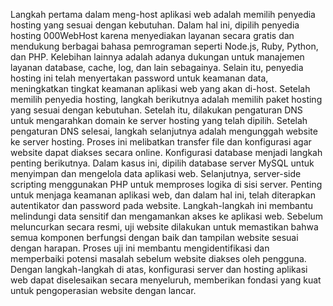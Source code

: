 Langkah pertama dalam meng-host aplikasi web adalah memilih penyedia hosting yang sesuai dengan kebutuhan. Dalam hal ini, dipilih penyedia hosting 000WebHost karena menyediakan layanan secara gratis dan mendukung berbagai bahasa pemrograman seperti Node.js, Ruby, Python, dan PHP. Kelebihan lainnya adalah adanya dukungan untuk manajemen layanan database, cache, log, dan lain sebagainya. Selain itu, penyedia hosting ini telah menyertakan password untuk keamanan data, meningkatkan tingkat keamanan aplikasi web yang akan di-host. 
Setelah memilih penyedia hosting, langkah berikutnya adalah memilih paket hosting yang sesuai dengan kebutuhan. Setelah itu, dilakukan pengaturan DNS untuk mengarahkan domain ke server hosting yang telah dipilih. Setelah pengaturan DNS selesai, langkah selanjutnya adalah mengunggah website ke server hosting. Proses ini melibatkan transfer file dan konfigurasi agar website dapat diakses secara online.
Konfigurasi database menjadi langkah penting berikutnya. Dalam kasus ini, dipilih database server MySQL untuk menyimpan dan mengelola data aplikasi web. Selanjutnya, server-side scripting menggunakan PHP untuk memproses logika di sisi server.
Penting untuk menjaga keamanan aplikasi web, dan dalam hal ini, telah diterapkan autentikator dan password pada website. Langkah-langkah ini membantu melindungi data sensitif dan mengamankan akses ke aplikasi web.
Sebelum meluncurkan secara resmi, uji website dilakukan untuk memastikan bahwa semua komponen berfungsi dengan baik dan tampilan website sesuai dengan harapan. Proses uji ini membantu mengidentifikasi dan memperbaiki potensi masalah sebelum website diakses oleh pengguna.
Dengan langkah-langkah di atas, konfigurasi server dan hosting aplikasi web dapat diselesaikan secara menyeluruh, memberikan fondasi yang kuat untuk pengoperasian website dengan lancar.
